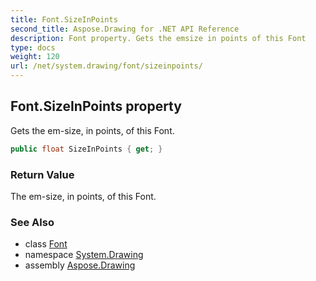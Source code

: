 ```yaml
---
title: Font.SizeInPoints
second_title: Aspose.Drawing for .NET API Reference
description: Font property. Gets the emsize in points of this Font
type: docs
weight: 120
url: /net/system.drawing/font/sizeinpoints/
---
```

## Font.SizeInPoints property

Gets the em-size, in points, of this Font.

```csharp
public float SizeInPoints { get; }
```

### Return Value

The em-size, in points, of this Font.

### See Also

* class [Font](../)
* namespace [System.Drawing](../../font/)
* assembly [Aspose.Drawing](../../../)


